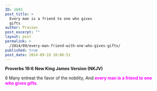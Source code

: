 ```yaml
---
ID: 1603
post_title: >
  Every man is a friend to one who gives
  gifts
author: Praison
post_excerpt: ""
layout: post
permalink: >
  /2014/09/every-man-friend-with-one-who-gives-gifts/
published: true
post_date: 2014-09-19 10:00:51
---
```

<strong>Proverbs 19:6</strong>
<strong> New King James Version (NKJV)</strong>

6 Many entreat the favor of the nobility,
And <span style="color: #ff00ff;"><strong>every man is a friend to one who gives gifts</strong></span>.